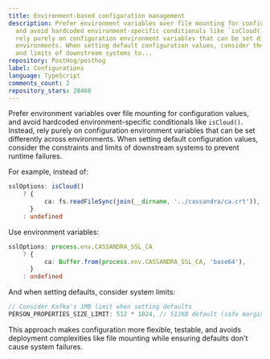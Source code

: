 ```yaml
---
title: Environment-based configuration management
description: Prefer environment variables over file mounting for configuration values,
  and avoid hardcoded environment-specific conditionals like `isCloud()`. Instead,
  rely purely on configuration environment variables that can be set differently across
  environments. When setting default configuration values, consider the constraints
  and limits of downstream systems to...
repository: PostHog/posthog
label: Configurations
language: TypeScript
comments_count: 2
repository_stars: 28460
---
```


Prefer environment variables over file mounting for configuration values, and avoid hardcoded environment-specific conditionals like `isCloud()`. Instead, rely purely on configuration environment variables that can be set differently across environments. When setting default configuration values, consider the constraints and limits of downstream systems to prevent runtime failures.

For example, instead of:
```typescript
sslOptions: isCloud()
    ? {
          ca: fs.readFileSync(join(__dirname, '../cassandra/ca.crt')),
      }
    : undefined
```

Use environment variables:
```typescript
sslOptions: process.env.CASSANDRA_SSL_CA
    ? {
          ca: Buffer.from(process.env.CASSANDRA_SSL_CA, 'base64'),
      }
    : undefined
```

And when setting defaults, consider system limits:
```typescript
// Consider Kafka's 1MB limit when setting defaults
PERSON_PROPERTIES_SIZE_LIMIT: 512 * 1024, // 512KB default (safe margin under 1MB Kafka limit)
```

This approach makes configuration more flexible, testable, and avoids deployment complexities like file mounting while ensuring defaults don't cause system failures.